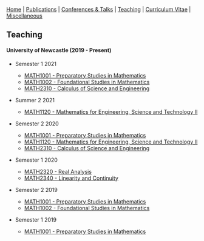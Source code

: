 [Home](https://max-carter-math.github.io) | [Publications](./publications.html) | [Conferences & Talks](./conf_talks.html) | [Teaching](./teaching.html) | [Curriculum Vitae](./CV.pdf) | [Miscellaneous](./other.html)

## Teaching

#### University of Newcastle (2019 - Present)

* Semester 1 2021
  * [MATH1001 - Preparatory Studies in Mathematics](https://www.newcastle.edu.au/course/MATH1001)
  * [MATH1002 - Foundational Studies in Mathematics](https://www.newcastle.edu.au/course/MATH1002)
  * [MATH2310 - Calculus of Science and Engineering](https://www.newcastle.edu.au/course/MATH2310)

* Summer 2 2021
  * [MATH1120 - Mathematics for Engineering, Science and Technology II](https://www.newcastle.edu.au/course/MATH1120)

* Semester 2 2020
  * [MATH1001 - Preparatory Studies in Mathematics](https://www.newcastle.edu.au/course/MATH1001)
  * [MATH1120 - Mathematics for Engineering, Science and Technology II](https://www.newcastle.edu.au/course/MATH1120)
  * [MATH2310 - Calculus of Science and Engineering](https://www.newcastle.edu.au/course/MATH2310)

* Semester 1 2020
  * [MATH2320 - Real Analysis](https://www.newcastle.edu.au/course/MATH2320)
  * [MATH2340 - Linearity and Continuity](https://www.newcastle.edu.au/course/MATH2340)

* Semester 2 2019
  * [MATH1001 - Preparatory Studies in Mathematics](https://www.newcastle.edu.au/course/MATH1001)
  * [MATH1002 - Foundational Studies in Mathematics](https://www.newcastle.edu.au/course/MATH1002)

* Semester 1 2019
  * [MATH1001 - Preparatory Studies in Mathematics](https://www.newcastle.edu.au/course/MATH1001)
